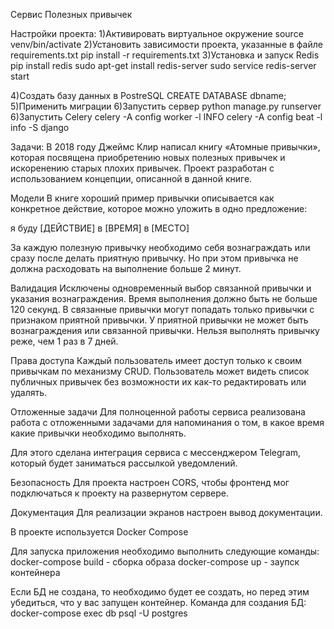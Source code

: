 Сервис Полезных привычек

Настройки проекта:
1)Активировать виртуальное окружение
source venv/bin/activate
2)Установить зависимости проекта, указанные в файле requirements.txt
pip install -r requirements.txt
3)Установка и запуск Redis
pip install redis
sudo apt-get install redis-server
sudo service redis-server start

4)Создать базу данных в PostreSQL
CREATE DATABASE dbname;
5)Применить миграции
6)Запустить сервер
python manage.py runserver
6)Запустить Celery
celery -A config worker -l INFO
celery -A config beat -l info -S django

Задачи:
В 2018 году Джеймс Клир написал книгу «Атомные привычки», которая посвящена приобретению новых полезных привычек и искоренению старых плохих привычек. Проект разработан с использованием концепции, описанной в данной книге.

Модели
В книге хороший пример привычки описывается как конкретное действие, которое можно уложить в одно предложение:

я буду [ДЕЙСТВИЕ] в [ВРЕМЯ] в [МЕСТО]

За каждую полезную привычку необходимо себя вознаграждать или сразу после делать приятную привычку. Но при этом привычка не должна расходовать на выполнение больше 2 минут.

Валидация
Исключены одновременный выбор связанной привычки и указания вознаграждения.
Время выполнения должно быть не больше 120 секунд.
В связанные привычки могут попадать только привычки с признаком приятной привычки.
У приятной привычки не может быть вознаграждения или связанной привычки.
Нельзя выполнять привычку реже, чем 1 раз в 7 дней.

Права доступа
Каждый пользователь имеет доступ только к своим привычкам по механизму CRUD.
Пользователь может видеть список публичных привычек без возможности их как-то редактировать или удалять.

Отложенные задачи
Для полноценной работы сервиса реализована работа с отложенными задачами для напоминания о том, в какое время какие привычки необходимо выполнять.

Для этого сделана интеграция сервиса с мессенджером Telegram, который будет заниматься рассылкой уведомлений.

Безопасность
Для проекта настроен CORS, чтобы фронтенд мог подключаться к проекту на развернутом сервере.

Документация
Для реализации экранов настроен вывод документации.

В проекте используется Docker Compose

Для запуска приложения необходимо выполнить следующие команды: docker-compose build - сборка образа docker-compose up - заупск контейнера

Если БД не создана, то необходимо будет ее создать, но перед этим убедиться, что у вас запущен контейнер. Команда для создания БД: docker-compose exec db psql -U postgres

